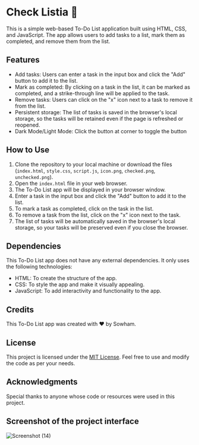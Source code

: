 # Check Listia 📝
This is a simple web-based To-Do List application built using HTML, CSS, and JavaScript. The app allows users to add tasks to a list, mark them as completed, and remove them from the list.

## Features

- Add tasks: Users can enter a task in the input box and click the "Add" button to add it to the list.
- Mark as completed: By clicking on a task in the list, it can be marked as completed, and a strike-through line will be applied to the task.
- Remove tasks: Users can click on the "x" icon next to a task to remove it from the list.
- Persistent storage: The list of tasks is saved in the browser's local storage, so the tasks will be retained even if the page is refreshed or reopened.
- Dark Mode/Light Mode: Click the button at corner to toggle the button

## How to Use

1. Clone the repository to your local machine or download the files (`index.html`, `style.css`, `script.js`, `icon.png`, `checked.png`, `unchecked.png`).
2. Open the `index.html` file in your web browser.
3. The To-Do List app will be displayed in your browser window.
4. Enter a task in the input box and click the "Add" button to add it to the list.
5. To mark a task as completed, click on the task in the list.
6. To remove a task from the list, click on the "x" icon next to the task.
7. The list of tasks will be automatically saved in the browser's local storage, so your tasks will be preserved even if you close the browser.

## Dependencies

This To-Do List app does not have any external dependencies. It only uses the following technologies:

- HTML: To create the structure of the app.
- CSS: To style the app and make it visually appealing.
- JavaScript: To add interactivity and functionality to the app.

## Credits

This To-Do List app was created with ❤️ by Sowham.

## License

This project is licensed under the [MIT License](LICENSE). Feel free to use and modify the code as per your needs.

## Acknowledgments

Special thanks to anyone whose code or resources were used in this project.

## Screenshot of the project interface

![Screenshot (14)](https://github.com/Sowham-3098/CheckListia/assets/95470604/8e13cc1e-66c8-416e-828f-6bafa9c02cab)

